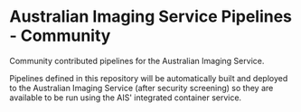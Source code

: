 # Australian Imaging Service Pipelines - Community

Community contributed pipelines for the Australian Imaging Service.

Pipelines defined in this repository will be automatically built and deployed
to the Australian Imaging Service (after security screening) so they are
available to be run using the AIS' integrated container service.
